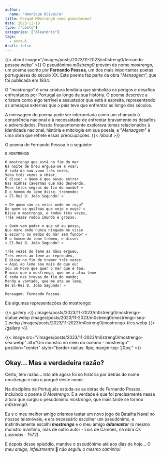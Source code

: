 ```yaml
---
author: 
  name: "Henrique Oliveira"
title: Porquê M0streng0 como pseudónimo?
date: 2023-11-19
type: ["posts"]
categories: ["Aleatório"]
tags:
  - porquê
draft: false
---
```

{{< about image="/images/posts/2023/11-2023/m0streng0/fernando-pessoa.webp" >}}
O pseudónimo _m0streng0_ provém do nome _mostrengo_, um poema escrito por **Fernando Pessoa**, um dos mais importantes poetas portugueses do século XX. Este poema faz parte da obra "_Mensagem_", que foi publicada em 1934.

O "_mostrengo_" é uma criatura lendária que simboliza os perigos e desafios enfrentados por Portugal ao longo da sua história. O poema descreve a criatura como algo terrível e assustador que está à espreita, representando as ameaças externas que o país teve que enfrentar ao longo dos séculos.

A mensagem do poema pode ser interpretada como um chamado à consciência nacional e à necessidade de enfrentar bravamente os desafios e adversidades. Pessoa frequentemente explorava temas relacionados à identidade nacional, história e mitologia em sua poesia, e "_Mensagem_" é uma obra que reflete essas preocupações.
{{< /about >}}

O poema de Fernando Pessoa é o seguinte:
```
O MOSTRENGO

O mostrengo que está no fim do mar
Na noite de breu ergueu-se a voar;
À roda da nau voou três vezes,
Voou três vezes a chiar,
E disse: « Quem é que ousou entrar
Nas minhas cavernas que não desvendo,
Meus tetos negros do fim do mundo? »
E o homem do leme disse, tremendo:
« El-Rei D. João Segundo! »

« De quem são as velas onde me roço?
De quem as quilhas que vejo e ouço? »
Disse o mostrengo, e rodou três vezes,
Três vezes rodou imundo e grosso,

« Quem vem poder o que só eu posso,
Que moro onde nunca ninguém me visse
E escorro os medos do mar sem fundo? »
E o homem do leme tremeu, e disse:
« El-Rei D. João Segundo! »

Três vezes do leme as mãos ergueu,
Três vezes ao leme as reprendeu,
E disse no fim de tremer três vezes:
« Aqui ao leme sou mais do que eu:
Sou um Povo que quer o mar que é teu;
E mais que o mostrengo, que me a alma teme
E roda nas trevas do fim do mundo;
Manda a vontade, que me ata ao leme,
De El-Rei D. João Segundo! »

Mensagem. Fernando Pessoa.
```

Eis algumas representações do mostrengo:

{{< gallery >}}
/images/posts/2023/11-2023/m0streng0/mostrengo-statue.webp
/images/posts/2023/11-2023/m0streng0/mostrengo-sea-2.webp
/images/posts/2023/11-2023/m0streng0/mostrengo-tiles.webp
{{< /gallery >}}

{{< image src="/images/posts/2023/11-2023/m0streng0/mostrengo-sea.webp" alt="Um monstro no meio do oceano - mostrengo" position="center" style="border-radius: 8px; margin-top: 20px;" >}}

## Okay... Mas a verdadeira razão?

Certo, têm razão... Isto até agora foi só história por detrás do nome _mostrengo_ e não o porquê deste nome.

Na disciplina de Português estuda-se as obras de Fernando Pessoa, incluindo o poema _O Mostrengo_. E a verdade é que foi precisamente nessa altura que surgiu o pesudónimo _mostrengo_, que mais tarde se tornou _m0streng0_.

Eu e o meu melhor amigo criamos testar um novo jogo de Batalha Naval no nossos telemóveis, e era necessário escolher um pseudónimo, e instintivamente escolhi **_mostrengo_** e o meu amigo **_adamastor_** (o mesmo monstro marítimo, mas de outro autor - Luís de Camões, na obra _Os Lusíadas_ - 1572).

E depois desse episódio, mantive o pseudónimo até aos dias de hoje... _O meu amigo, infelizmente_ :rofl: _não seguiu o mesmo caminho!_